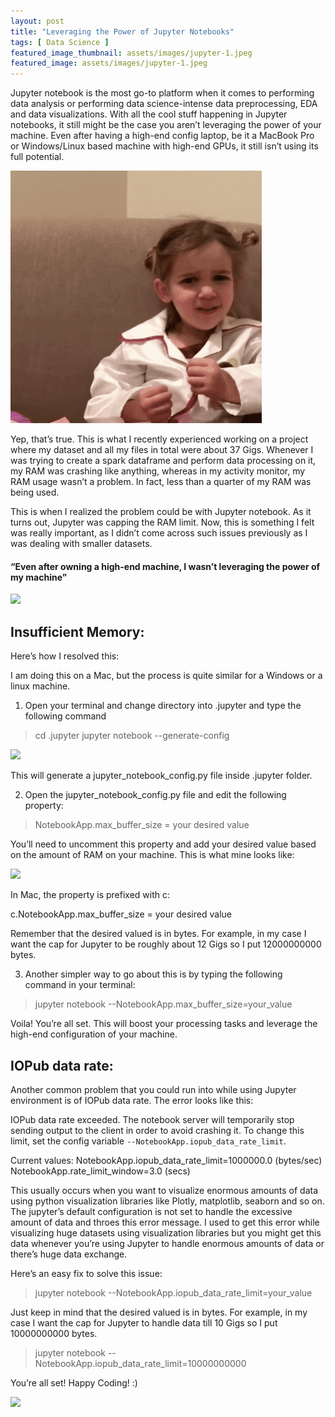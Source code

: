 ```yaml
---
layout: post
title: "Leveraging the Power of Jupyter Notebooks"
tags: [ Data Science ]
featured_image_thumbnail: assets/images/jupyter-1.jpeg
featured_image: assets/images/jupyter-1.jpeg
---
```


Jupyter notebook is the most go-to platform when it comes to performing data analysis or performing data science-intense data preprocessing, EDA and data visualizations. With all the cool stuff happening in Jupyter notebooks, it still might be the case you aren’t leveraging the power of your machine. Even after having a high-end config laptop, be it a MacBook Pro or Windows/Linux based machine with high-end GPUs, it still isn’t using its full potential.

![](/assets/images/what.gif)

Yep, that’s true. This is what I recently experienced working on a project where my dataset and all my files in total were about 37 Gigs. Whenever I was trying to create a spark dataframe and perform data processing on it, my RAM was crashing like anything, whereas in my activity monitor, my RAM usage wasn’t a problem. In fact, less than a quarter of my RAM was being used.

This is when I realized the problem could be with Jupyter notebook. As it turns out, Jupyter was capping the RAM limit. Now, this is something I felt was really important, as I didn’t come across such issues previously as I was dealing with smaller datasets.

#### “Even after owning a high-end machine, I wasn’t leveraging the power of my machine”

![](/assets/images/jupyter-2.jpeg)

## Insufficient Memory:

Here’s how I resolved this:

I am doing this on a Mac, but the process is quite similar for a Windows or a linux machine.

1. Open your terminal and change directory into .jupyter and type the following command

> cd .jupyter
> jupyter notebook --generate-config

![](/assets/images/jupyter-3.jpeg)

This will generate a jupyter_notebook_config.py file inside .jupyter folder.

2. Open the jupyter_notebook_config.py file and edit the following property:

> NotebookApp.max_buffer_size = your desired value

You’ll need to uncomment this property and add your desired value based on the amount of RAM on your machine. This is what mine looks like:

![](/assets/images/jupyter-4.jpeg)

In Mac, the property is prefixed with c:

c.NotebookApp.max_buffer_size = your desired value

Remember that the desired valued is in bytes. For example, in my case I want the cap for Jupyter to be roughly about 12 Gigs so I put 12000000000 bytes.

3. Another simpler way to go about this is by typing the following command in your terminal:

> jupyter notebook --NotebookApp.max_buffer_size=your_value

Voila! You’re all set. This will boost your processing tasks and leverage the high-end configuration of your machine.

## IOPub data rate:

Another common problem that you could run into while using Jupyter environment is of IOPub data rate. The error looks like this:

IOPub data rate exceeded.
The notebook server will temporarily stop sending output
to the client in order to avoid crashing it.
To change this limit, set the config variable
`--NotebookApp.iopub_data_rate_limit`.

Current values:
NotebookApp.iopub_data_rate_limit=1000000.0 (bytes/sec)
NotebookApp.rate_limit_window=3.0 (secs)

This usually occurs when you want to visualize enormous amounts of data using python visualization libraries like Plotly, matplotlib, seaborn and so on. The jupyter’s default configuration is not set to handle the excessive amount of data and throes this error message. I used to get this error while visualizing huge datasets using visualization libraries but you might get this data whenever you’re using Jupyter to handle enormous amounts of data or there’s huge data exchange.

Here’s an easy fix to solve this issue:

> jupyter notebook --NotebookApp.iopub_data_rate_limit=your_value

Just keep in mind that the desired valued is in bytes. For example, in my case I want the cap for Jupyter to handle data till 10 Gigs so I put 10000000000 bytes.

> jupyter notebook --NotebookApp.iopub_data_rate_limit=10000000000

You’re all set!
Happy Coding! :)

![](/assets/images/happy-coding.gif)




